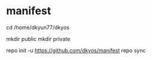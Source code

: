# manifest

cd /home/dkyun77/dkyos

mkdir public
mkdir private

repo init -u https://github.com/dkyos/manifest
repo sync
